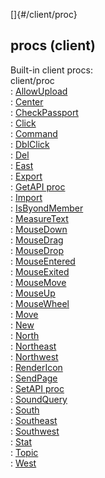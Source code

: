 []{#/client/proc}    
## procs (client)    
Built-in client procs:    
client/proc    
:   [AllowUpload](/ref/client/proc/AllowUpload/AllowUpload.md)    
:   [Center](/ref/client/proc/Center/Center.md)    
:   [CheckPassport](/ref/client/proc/CheckPassport/CheckPassport.md)    
:   [Click](/ref/client/proc/Click/Click.md)    
:   [Command](/ref/client/proc/Command/Command.md)    
:   [DblClick](/ref/client/proc/DblClick/DblClick.md)    
:   [Del](/ref/client/proc/Del/Del.md)    
:   [East](/ref/client/proc/East/East.md)    
:   [Export](/ref/client/proc/Export/Export.md)    
:   [GetAPI proc](/ref/client/proc/GetAPI/GetAPI.md)    
:   [Import](/ref/client/proc/Import/Import.md)    
:   [IsByondMember](/ref/client/proc/IsByondMember/IsByondMember.md)    
:   [MeasureText](/ref/client/proc/MeasureText/MeasureText.md)    
:   [MouseDown](/ref/client/proc/MouseDown/MouseDown.md)    
:   [MouseDrag](/ref/client/proc/MouseDrag/MouseDrag.md)    
:   [MouseDrop](/ref/client/proc/MouseDrop/MouseDrop.md)    
:   [MouseEntered](/ref/client/proc/MouseEntered/MouseEntered.md)    
:   [MouseExited](/ref/client/proc/MouseExited/MouseExited.md)    
:   [MouseMove](/ref/client/proc/MouseMove/MouseMove.md)    
:   [MouseUp](/ref/client/proc/MouseUp/MouseUp.md)    
:   [MouseWheel](/ref/client/proc/MouseWheel/MouseWheel.md)    
:   [Move](/ref/client/proc/Move/Move.md)    
:   [New](/ref/client/proc/New/New.md)    
:   [North](/ref/client/proc/North/North.md)    
:   [Northeast](/ref/client/proc/Northeast/Northeast.md)    
:   [Northwest](/ref/client/proc/Northwest/Northwest.md)    
:   [RenderIcon](/ref/client/proc/RenderIcon/RenderIcon.md)    
:   [SendPage](/ref/client/proc/SendPage/SendPage.md)    
:   [SetAPI proc](/ref/client/proc/SetAPI/SetAPI.md)    
:   [SoundQuery](/ref/client/proc/SoundQuery/SoundQuery.md)    
:   [South](/ref/client/proc/South/South.md)    
:   [Southeast](/ref/client/proc/Southeast/Southeast.md)    
:   [Southwest](/ref/client/proc/Southwest/Southwest.md)    
:   [Stat](/ref/client/proc/Stat/Stat.md)    
:   [Topic](/ref/client/proc/Topic/Topic.md)    
:   [West](/ref/client/proc/West/West.md)  
